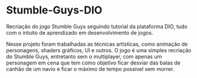 # Stumble-Guys-DIO
 Recriação do jogo Stumble Guys seguindo tutorial da plataforma DIO, tudo com o intuito de aprendizado em desenvolvimento de jogos.

Nesse projeto foram trabalhadas as técnicas artísticas, como animação de personagens, shaders gráficos, UI e outros. O jogo é uma simples recriação do Stumble Guys, entretanto sem o multiplayer, com apenas um personagem em cena que tem como objetivo ficar desviar das balas de canhão de um navio e ficar o máximo de tempo possível sem morrer.